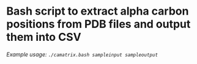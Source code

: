 # Bash script to extract alpha carbon positions from PDB files and output them into CSV

###### Example usage: `./camatrix.bash sampleinput sampleoutput`

